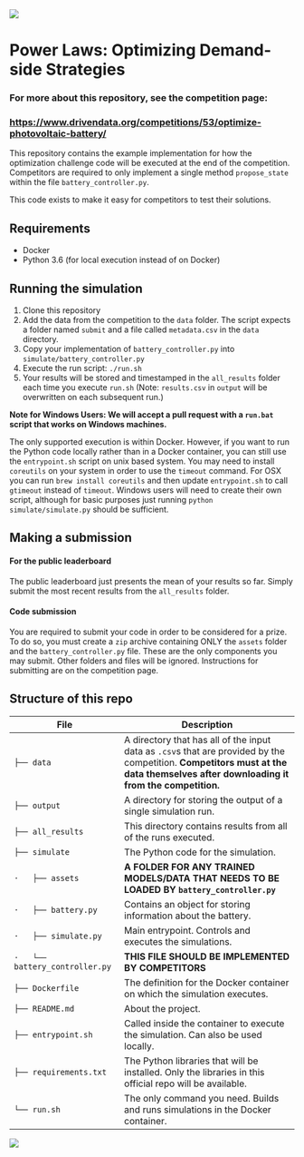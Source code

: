 <a href="https://www.drivendata.org/competitions/53/optimize-photovoltaic-battery/">
    <img src="https://s3.amazonaws.com/drivendata-public-assets/se-challenge-3-banner.jpg"/>
</a>

# Power Laws: Optimizing Demand-side Strategies

 ### For more about this repository, see the competition page:
 ### https://www.drivendata.org/competitions/53/optimize-photovoltaic-battery/



This repository contains the example implementation for how the optimization challenge code will be executed at the end of the competition. Competitors are required to only implement a single method `propose_state` within the file `battery_controller.py`.

This code exists to make it easy for competitors to test their solutions.

## Requirements
 - Docker
 - Python 3.6  (for local execution instead of on Docker)

## Running the simulation
 1. Clone this repository
 2. Add the data from the competition to the `data` folder. The script expects a folder named `submit` and a file called `metadata.csv` in the `data` directory.
 3. Copy your implementation of `battery_controller.py` into `simulate/battery_controller.py`
 4. Execute the run script: `./run.sh`
 5. Your results will be stored and timestamped in the `all_results` folder each time you execute `run.sh` (Note: `results.csv` in `output` will be overwritten on each subsequent run.)

 **Note for Windows Users: We will accept a pull request with a `run.bat` script that works on Windows machines.**

The only supported execution is within Docker. However, if you want to run the Python code locally rather than in a Docker container, you can still use the `entrypoint.sh` script on unix based system. You may need to install `coreutils` on your system in order to use the `timeout` command. For OSX you can run `brew install coreutils` and then update `entrypoint.sh` to call `gtimeout` instead of `timeout`. Windows users will need to create their own script, although for basic purposes just running `python simulate/simulate.py` should be sufficient.

## Making a submission

#### For the public leaderboard

The public leaderboard just presents the mean of your results so far. Simply submit the most recent results from the `all_results` folder.

#### Code submission

You are required to submit your code in order to be considered for a prize. To do so, you must create a `zip` archive containing ONLY the `assets` folder and the `battery_controller.py` file. These are the only components you may submit. Other folders and files will be ignored. Instructions for submitting are on the competition page.

## Structure of this repo

File | Description
---- | -----
`├── data` | A directory that has all of the input data as `.csv`s that are provided by the competition. **Competitors must at the data themselves after downloading it from the competition.**
`├── output` | A directory for storing the output of a single simulation run.
`├── all_results` | This directory contains results from all of the runs executed.
`├── simulate` | The Python code for the simulation.
`·   ├── assets` | **A FOLDER FOR ANY TRAINED MODELS/DATA THAT NEEDS TO BE LOADED BY `battery_controller.py`**
`·   ├── battery.py` | Contains an object for storing information about the battery.
`·   ├── simulate.py` | Main entrypoint. Controls and executes the simulations.
`·   └── battery_controller.py` | **THIS FILE SHOULD BE IMPLEMENTED BY COMPETITORS**
`├── Dockerfile` | The definition for the Docker container on which the simulation executes.
`├── README.md` | About the project.
`├── entrypoint.sh` | Called inside the container to execute the simulation. Can also be used locally.
`├── requirements.txt` | The Python libraries that will be installed. Only the libraries in this official repo will be available.
`└── run.sh` | The only command you need. Builds and runs simulations in the Docker container.

<a href="http://www.drivendata.org">
    <img src="https://s3.amazonaws.com/drivendata-public-assets/logo-white-blue.png"/>
</a>

